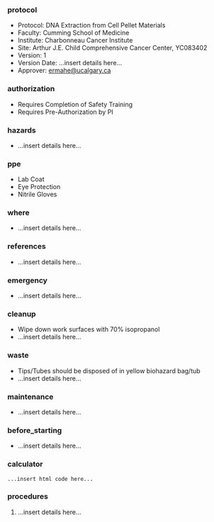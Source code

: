 
### protocol
- Protocol: DNA Extraction from Cell Pellet Materials
- Faculty: Cumming School of Medicine
- Institute: Charbonneau Cancer Institute
- Site: Arthur J.E. Child Comprehensive Cancer Center, YC083402
- Version: 1
- Version Date: ...insert details here...
- Approver: ermahe@ucalgary.ca

### authorization
- Requires Completion of Safety Training
- Requires Pre-Authorization by PI

### hazards
- ...insert details here...

### ppe
- Lab Coat
- Eye Protection
- Nitrile Gloves

### where
- ...insert details here...

### references
- ...insert details here...

### emergency
- ...insert details here...

### cleanup
- Wipe down work surfaces with 70% isopropanol
- ...insert details here...

### waste
- Tips/Tubes should be disposed of in yellow biohazard bag/tub
- ...insert details here...

### maintenance
- ...insert details here...

### before_starting
- ...insert details here...

### calculator
~~~~
...insert html code here...
~~~~

### procedures
1. ...insert details here...
